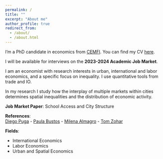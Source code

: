 ```yaml
---
permalink: /
title: ""
excerpt: "About me"
author_profile: true
redirect_from: 
  - /about/
  - /about.html
---
```


I’m a PhD candidate in economics from [CEMFI](https://www.cemfi.es/). You can find my CV [here](https://giorgiopietrabissa.github.io/files/CV.pdf).

I will be available for interviews on the **2023-2024 Academic Job Market**.

I am an economist with research interests in urban, international and labor economics, and a specific focus on inequality. I use quantitative tools from trade and IO.

In my research I study how the interplay of multiple markets within cities determines spatial inequalities and the distribution of economic activity.

**Job Market Paper**: School Access and City Structure

**References**:   
[Diego Puga](https://diegopuga.org) - [Paula Bustos](https://www.cemfi.es/~bustos/) - [Milena Almagro](https://www.milena-almagro.com/) - [Tom Zohar](https://tomzohar.com/)

**Fields**:   
* International Economics
* Labor Economics
* Urban and Spatial Economics
